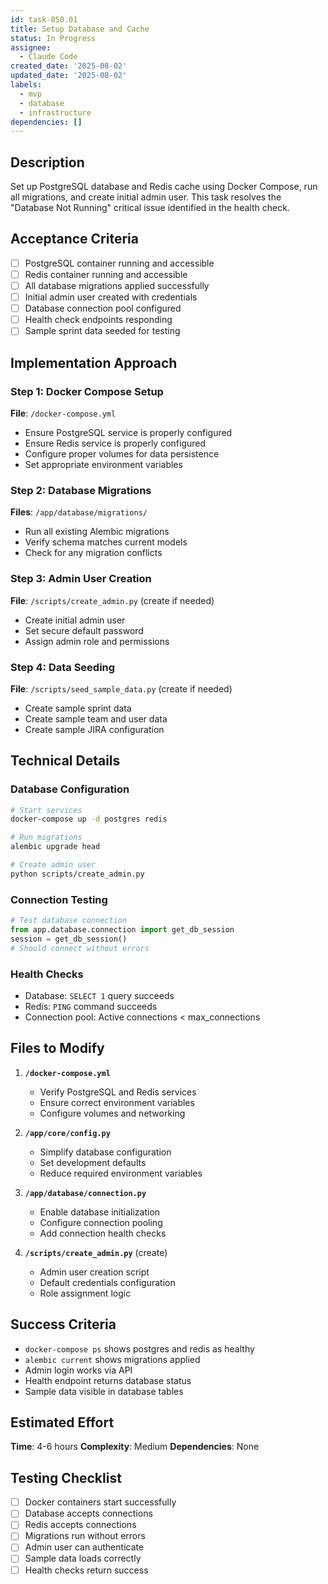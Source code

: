 ```yaml
---
id: task-050.01
title: Setup Database and Cache
status: In Progress
assignee:
  - Claude Code
created_date: '2025-08-02'
updated_date: '2025-08-02'
labels:
  - mvp
  - database
  - infrastructure
dependencies: []
---
```


## Description

Set up PostgreSQL database and Redis cache using Docker Compose, run all migrations, and create initial admin user. This task resolves the "Database Not Running" critical issue identified in the health check.

## Acceptance Criteria

- [ ] PostgreSQL container running and accessible
- [ ] Redis container running and accessible
- [ ] All database migrations applied successfully
- [ ] Initial admin user created with credentials
- [ ] Database connection pool configured
- [ ] Health check endpoints responding
- [ ] Sample sprint data seeded for testing

## Implementation Approach

### Step 1: Docker Compose Setup
**File**: `/docker-compose.yml`
- Ensure PostgreSQL service is properly configured
- Ensure Redis service is properly configured
- Configure proper volumes for data persistence
- Set appropriate environment variables

### Step 2: Database Migrations
**Files**: `/app/database/migrations/`
- Run all existing Alembic migrations
- Verify schema matches current models
- Check for any migration conflicts

### Step 3: Admin User Creation
**File**: `/scripts/create_admin.py` (create if needed)
- Create initial admin user
- Set secure default password
- Assign admin role and permissions

### Step 4: Data Seeding
**File**: `/scripts/seed_sample_data.py` (create if needed)
- Create sample sprint data
- Create sample team and user data
- Create sample JIRA configuration

## Technical Details

### Database Configuration
```bash
# Start services
docker-compose up -d postgres redis

# Run migrations
alembic upgrade head

# Create admin user
python scripts/create_admin.py
```

### Connection Testing
```python
# Test database connection
from app.database.connection import get_db_session
session = get_db_session()
# Should connect without errors
```

### Health Checks
- Database: `SELECT 1` query succeeds
- Redis: `PING` command succeeds
- Connection pool: Active connections < max_connections

## Files to Modify

1. **`/docker-compose.yml`**
   - Verify PostgreSQL and Redis services
   - Ensure correct environment variables
   - Configure volumes and networking

2. **`/app/core/config.py`**
   - Simplify database configuration
   - Set development defaults
   - Reduce required environment variables

3. **`/app/database/connection.py`**
   - Enable database initialization
   - Configure connection pooling
   - Add connection health checks

4. **`/scripts/create_admin.py`** (create)
   - Admin user creation script
   - Default credentials configuration
   - Role assignment logic

## Success Criteria

- `docker-compose ps` shows postgres and redis as healthy
- `alembic current` shows migrations applied
- Admin login works via API
- Health endpoint returns database status
- Sample data visible in database tables

## Estimated Effort

**Time**: 4-6 hours
**Complexity**: Medium
**Dependencies**: None

## Testing Checklist

- [ ] Docker containers start successfully
- [ ] Database accepts connections
- [ ] Redis accepts connections  
- [ ] Migrations run without errors
- [ ] Admin user can authenticate
- [ ] Sample data loads correctly
- [ ] Health checks return success

